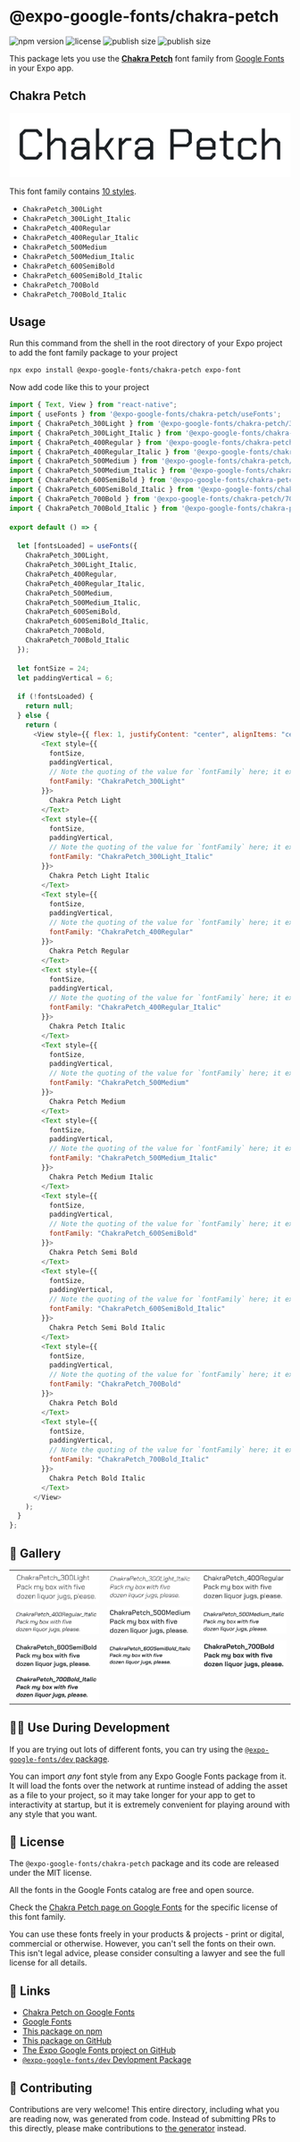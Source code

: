 # @expo-google-fonts/chakra-petch

![npm version](https://flat.badgen.net/npm/v/@expo-google-fonts/chakra-petch)
![license](https://flat.badgen.net/github/license/expo/google-fonts)
![publish size](https://flat.badgen.net/packagephobia/install/@expo-google-fonts/chakra-petch)
![publish size](https://flat.badgen.net/packagephobia/publish/@expo-google-fonts/chakra-petch)

This package lets you use the [**Chakra Petch**](https://fonts.google.com/specimen/Chakra+Petch) font family from [Google Fonts](https://fonts.google.com/) in your Expo app.

## Chakra Petch

![Chakra Petch](./font-family.png)

This font family contains [10 styles](#-gallery).

- `ChakraPetch_300Light`
- `ChakraPetch_300Light_Italic`
- `ChakraPetch_400Regular`
- `ChakraPetch_400Regular_Italic`
- `ChakraPetch_500Medium`
- `ChakraPetch_500Medium_Italic`
- `ChakraPetch_600SemiBold`
- `ChakraPetch_600SemiBold_Italic`
- `ChakraPetch_700Bold`
- `ChakraPetch_700Bold_Italic`

## Usage

Run this command from the shell in the root directory of your Expo project to add the font family package to your project

```sh
npx expo install @expo-google-fonts/chakra-petch expo-font
```

Now add code like this to your project

```js
import { Text, View } from "react-native";
import { useFonts } from '@expo-google-fonts/chakra-petch/useFonts';
import { ChakraPetch_300Light } from '@expo-google-fonts/chakra-petch/300Light';
import { ChakraPetch_300Light_Italic } from '@expo-google-fonts/chakra-petch/300Light_Italic';
import { ChakraPetch_400Regular } from '@expo-google-fonts/chakra-petch/400Regular';
import { ChakraPetch_400Regular_Italic } from '@expo-google-fonts/chakra-petch/400Regular_Italic';
import { ChakraPetch_500Medium } from '@expo-google-fonts/chakra-petch/500Medium';
import { ChakraPetch_500Medium_Italic } from '@expo-google-fonts/chakra-petch/500Medium_Italic';
import { ChakraPetch_600SemiBold } from '@expo-google-fonts/chakra-petch/600SemiBold';
import { ChakraPetch_600SemiBold_Italic } from '@expo-google-fonts/chakra-petch/600SemiBold_Italic';
import { ChakraPetch_700Bold } from '@expo-google-fonts/chakra-petch/700Bold';
import { ChakraPetch_700Bold_Italic } from '@expo-google-fonts/chakra-petch/700Bold_Italic';

export default () => {

  let [fontsLoaded] = useFonts({
    ChakraPetch_300Light, 
    ChakraPetch_300Light_Italic, 
    ChakraPetch_400Regular, 
    ChakraPetch_400Regular_Italic, 
    ChakraPetch_500Medium, 
    ChakraPetch_500Medium_Italic, 
    ChakraPetch_600SemiBold, 
    ChakraPetch_600SemiBold_Italic, 
    ChakraPetch_700Bold, 
    ChakraPetch_700Bold_Italic
  });

  let fontSize = 24;
  let paddingVertical = 6;

  if (!fontsLoaded) {
    return null;
  } else {
    return (
      <View style={{ flex: 1, justifyContent: "center", alignItems: "center" }}>
        <Text style={{
          fontSize,
          paddingVertical,
          // Note the quoting of the value for `fontFamily` here; it expects a string!
          fontFamily: "ChakraPetch_300Light"
        }}>
          Chakra Petch Light
        </Text>
        <Text style={{
          fontSize,
          paddingVertical,
          // Note the quoting of the value for `fontFamily` here; it expects a string!
          fontFamily: "ChakraPetch_300Light_Italic"
        }}>
          Chakra Petch Light Italic
        </Text>
        <Text style={{
          fontSize,
          paddingVertical,
          // Note the quoting of the value for `fontFamily` here; it expects a string!
          fontFamily: "ChakraPetch_400Regular"
        }}>
          Chakra Petch Regular
        </Text>
        <Text style={{
          fontSize,
          paddingVertical,
          // Note the quoting of the value for `fontFamily` here; it expects a string!
          fontFamily: "ChakraPetch_400Regular_Italic"
        }}>
          Chakra Petch Italic
        </Text>
        <Text style={{
          fontSize,
          paddingVertical,
          // Note the quoting of the value for `fontFamily` here; it expects a string!
          fontFamily: "ChakraPetch_500Medium"
        }}>
          Chakra Petch Medium
        </Text>
        <Text style={{
          fontSize,
          paddingVertical,
          // Note the quoting of the value for `fontFamily` here; it expects a string!
          fontFamily: "ChakraPetch_500Medium_Italic"
        }}>
          Chakra Petch Medium Italic
        </Text>
        <Text style={{
          fontSize,
          paddingVertical,
          // Note the quoting of the value for `fontFamily` here; it expects a string!
          fontFamily: "ChakraPetch_600SemiBold"
        }}>
          Chakra Petch Semi Bold
        </Text>
        <Text style={{
          fontSize,
          paddingVertical,
          // Note the quoting of the value for `fontFamily` here; it expects a string!
          fontFamily: "ChakraPetch_600SemiBold_Italic"
        }}>
          Chakra Petch Semi Bold Italic
        </Text>
        <Text style={{
          fontSize,
          paddingVertical,
          // Note the quoting of the value for `fontFamily` here; it expects a string!
          fontFamily: "ChakraPetch_700Bold"
        }}>
          Chakra Petch Bold
        </Text>
        <Text style={{
          fontSize,
          paddingVertical,
          // Note the quoting of the value for `fontFamily` here; it expects a string!
          fontFamily: "ChakraPetch_700Bold_Italic"
        }}>
          Chakra Petch Bold Italic
        </Text>
      </View>
    );
  }
};
```

## 🔡 Gallery


||||
|-|-|-|
|![ChakraPetch_300Light](./300Light/ChakraPetch_300Light.ttf.png)|![ChakraPetch_300Light_Italic](./300Light_Italic/ChakraPetch_300Light_Italic.ttf.png)|![ChakraPetch_400Regular](./400Regular/ChakraPetch_400Regular.ttf.png)||
|![ChakraPetch_400Regular_Italic](./400Regular_Italic/ChakraPetch_400Regular_Italic.ttf.png)|![ChakraPetch_500Medium](./500Medium/ChakraPetch_500Medium.ttf.png)|![ChakraPetch_500Medium_Italic](./500Medium_Italic/ChakraPetch_500Medium_Italic.ttf.png)||
|![ChakraPetch_600SemiBold](./600SemiBold/ChakraPetch_600SemiBold.ttf.png)|![ChakraPetch_600SemiBold_Italic](./600SemiBold_Italic/ChakraPetch_600SemiBold_Italic.ttf.png)|![ChakraPetch_700Bold](./700Bold/ChakraPetch_700Bold.ttf.png)||
|![ChakraPetch_700Bold_Italic](./700Bold_Italic/ChakraPetch_700Bold_Italic.ttf.png)||||


## 👩‍💻 Use During Development

If you are trying out lots of different fonts, you can try using the [`@expo-google-fonts/dev` package](https://github.com/expo/google-fonts/tree/master/font-packages/dev#readme).

You can import _any_ font style from any Expo Google Fonts package from it. It will load the fonts over the network at runtime instead of adding the asset as a file to your project, so it may take longer for your app to get to interactivity at startup, but it is extremely convenient for playing around with any style that you want.


## 📖 License

The `@expo-google-fonts/chakra-petch` package and its code are released under the MIT license.

All the fonts in the Google Fonts catalog are free and open source.

Check the [Chakra Petch page on Google Fonts](https://fonts.google.com/specimen/Chakra+Petch) for the specific license of this font family.

You can use these fonts freely in your products & projects - print or digital, commercial or otherwise. However, you can't sell the fonts on their own. This isn't legal advice, please consider consulting a lawyer and see the full license for all details.

## 🔗 Links

- [Chakra Petch on Google Fonts](https://fonts.google.com/specimen/Chakra+Petch)
- [Google Fonts](https://fonts.google.com/)
- [This package on npm](https://www.npmjs.com/package/@expo-google-fonts/chakra-petch)
- [This package on GitHub](https://github.com/expo/google-fonts/tree/master/font-packages/chakra-petch)
- [The Expo Google Fonts project on GitHub](https://github.com/expo/google-fonts)
- [`@expo-google-fonts/dev` Devlopment Package](https://github.com/expo/google-fonts/tree/master/font-packages/dev)

## 🤝 Contributing

Contributions are very welcome! This entire directory, including what you are reading now, was generated from code. Instead of submitting PRs to this directly, please make contributions to [the generator](https://github.com/expo/google-fonts/tree/master/packages/generator) instead.
